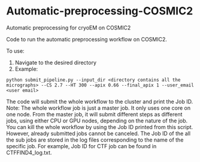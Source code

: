 # Automatic-preprocessing-COSMIC2
Automatic preprocessing for cryoEM on COSMIC2

Code to run the automatic preprocessing workflow on COSMIC2.

To use:
1. Navigate to the desired directory
2. Example:
```
python submit_pipeline.py --input_dir <directory contains all the micrographs> --CS 2.7 --HT 300 --apix 0.66 --final_apix 1 --user_email <user email>
```
The code will submit the whole workflow to the cluster and print the Job ID.
Note: The whole workflow job is just a master job. It only uses one core on one node.
From the master job, it will submit different steps as different jobs, using either CPU or GPU nodes, depending on the nature of the job.
You can kill the whole workflow by using the Job ID printed from this script. However, already submitted jobs cannot be canceled.
The Job ID of the all the sub jobs are stored in the log files corresponding to the name of the specific job. For example, Job ID for CTF job can be found in CTFFIND4_log.txt.
